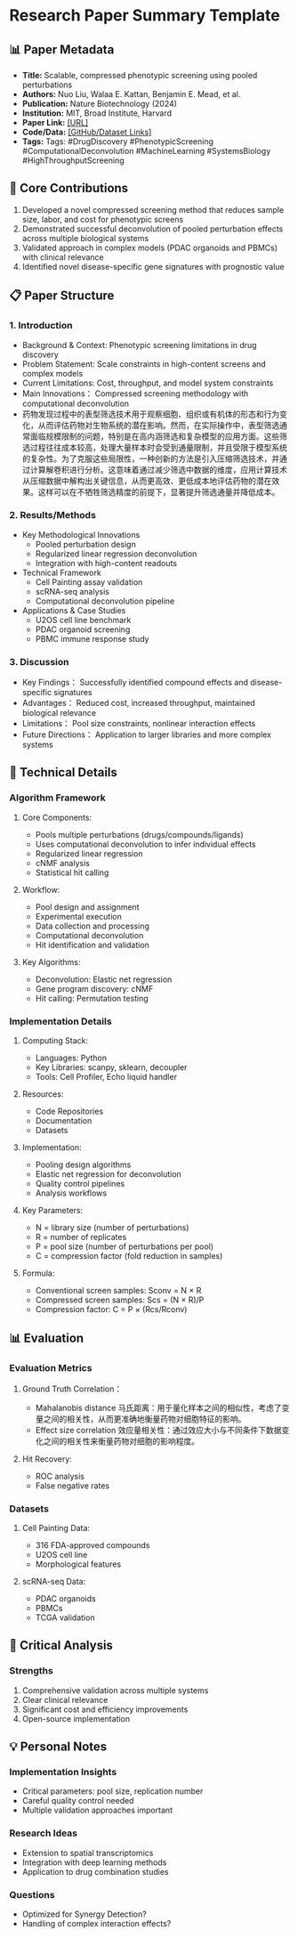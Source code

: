 # Research Paper Summary Template

## 📊 Paper Metadata
- **Title:** Scalable, compressed phenotypic screening using pooled perturbations
- **Authors:** Nuo Liu, Walaa E. Kattan, Benjamin E. Mead, et al.
- **Publication:** Nature Biotechnology (2024)
- **Institution:** MIT, Broad Institute, Harvard
- **Paper Link:** [[URL]](https://www.nature.com/articles/s41587-024-02403-z)
- **Code/Data:** [[GitHub/Dataset Links]](https://github.com/ShalekLab/compressed_screening)
- **Tags:** Tags: #DrugDiscovery #PhenotypicScreening #ComputationalDeconvolution #MachineLearning #SystemsBiology #HighThroughputScreening
  
## 🎯 Core Contributions
1. Developed a novel compressed screening method that reduces sample size, labor, and cost for phenotypic screens
2. Demonstrated successful deconvolution of pooled perturbation effects across multiple biological systems
3. Validated approach in complex models (PDAC organoids and PBMCs) with clinical relevance
4. Identified novel disease-specific gene signatures with prognostic value

## 📋 Paper Structure
### 1. Introduction
- Background & Context: Phenotypic screening limitations in drug discovery
- Problem Statement: Scale constraints in high-content screens and complex models
- Current Limitations: Cost, throughput, and model system constraints
- Main Innovations： Compressed screening methodology with computational deconvolution
- 药物发现过程中的表型筛选技术用于观察细胞、组织或有机体的形态和行为变化，从而评估药物对生物系统的潜在影响。然而，在实际操作中，表型筛选通常面临规模限制的问题，特别是在高内涵筛选和复杂模型的应用方面。这些筛选过程往往成本较高，处理大量样本时会受到通量限制，并且受限于模型系统的复杂性。为了克服这些局限性，一种创新的方法是引入压缩筛选技术，并通过计算解卷积进行分析。这意味着通过减少筛选中数据的维度，应用计算技术从压缩数据中解构出关键信息，从而更高效、更低成本地评估药物的潜在效果。这样可以在不牺牲筛选精度的前提下，显著提升筛选通量并降低成本。

### 2. Results/Methods
- Key Methodological Innovations
  - Pooled perturbation design
  - Regularized linear regression deconvolution
  - Integration with high-content readouts
- Technical Framework
  - Cell Painting assay validation
  - scRNA-seq analysis
  - Computational deconvolution pipeline 
- Applications & Case Studies
  - U2OS cell line benchmark
  - PDAC organoid screening
  - PBMC immune response study

### 3. Discussion
- Key Findings： Successfully identified compound effects and disease-specific signatures
- Advantages： Reduced cost, increased throughput, maintained biological relevance
- Limitations： Pool size constraints, nonlinear interaction effects
- Future Directions： Application to larger libraries and more complex systems

## 🔬 Technical Details
### Algorithm Framework
1. Core Components:
   - Pools multiple perturbations (drugs/compounds/ligands)
   - Uses computational deconvolution to infer individual effects
   - Regularized linear regression
   - cNMF analysis
   - Statistical hit calling

2. Workflow:
   - Pool design and assignment
   - Experimental execution
   - Data collection and processing
   - Computational deconvolution
   - Hit identification and validation

3. Key Algorithms:
   - Deconvolution: Elastic net regression
   - Gene program discovery: cNMF
   - Hit calling: Permutation testing

### Implementation Details
1. Computing Stack:
   - Languages: Python
   - Key Libraries: scanpy, sklearn, decoupler
   - Tools: Cell Profiler, Echo liquid handler

2. Resources:
   - Code Repositories
   - Documentation
   - Datasets
  
3. Implementation:
   - Pooling design algorithms
   - Elastic net regression for deconvolution
   - Quality control pipelines
   - Analysis workflows

4. Key Parameters:
   - N = library size (number of perturbations)
   - R = number of replicates
   - P = pool size (number of perturbations per pool)
   - C = compression factor (fold reduction in samples)

5. Formula:
   - Conventional screen samples: Sconv = N × R
   - Compressed screen samples: Scs = (N × R)/P
   - Compression factor: C = P × (Rcs/Rconv)

## 📊 Evaluation

### Evaluation Metrics
1. Ground Truth Correlation：
   - Mahalanobis distance 马氏距离：用于量化样本之间的相似性，考虑了变量之间的相关性，从而更准确地衡量药物对细胞特征的影响。
   - Effect size correlation 效应量相关性：通过效应大小与不同条件下数据变化之间的相关性来衡量药物对细胞的影响程度。

2. Hit Recovery:
   - ROC analysis
   - False negative rates

### Datasets
1. Cell Painting Data:
   - 316 FDA-approved compounds
   - U2OS cell line
   - Morphological features

2. scRNA-seq Data:
   - PDAC organoids
   - PBMCs
   - TCGA validation

## 💭 Critical Analysis
### Strengths
1. Comprehensive validation across multiple systems
2. Clear clinical relevance
3. Significant cost and efficiency improvements
4. Open-source implementation

## 💡 Personal Notes
### Implementation Insights
- Critical parameters: pool size, replication number
- Careful quality control needed
- Multiple validation approaches important

### Research Ideas
- Extension to spatial transcriptomics
- Integration with deep learning methods
- Application to drug combination studies

### Questions
- Optimized for Synergy Detection?
- Handling of complex interaction effects?

